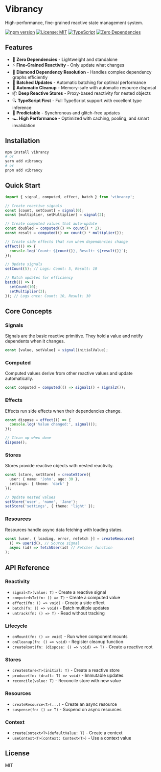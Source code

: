 # Vibrancy

High-performance, fine-grained reactive state management system.

[![npm version](https://img.shields.io/npm/v/vibrancy.svg)](https://www.npmjs.com/package/vibrancy)
[![License: MIT](https://img.shields.io/badge/License-MIT-yellow.svg)](https://opensource.org/licenses/MIT)
[![TypeScript](https://img.shields.io/badge/TypeScript-5.9+-blue.svg)](https://www.typescriptlang.org/)
[![Zero Dependencies](https://img.shields.io/badge/Dependencies-0-green.svg)](package.json)

## Features

- 🚀 **Zero Dependencies** - Lightweight and standalone
- ⚡ **Fine-Grained Reactivity** - Only update what changes
- 💎 **Diamond Dependency Resolution** - Handles complex dependency graphs efficiently
- 🔄 **Batched Updates** - Automatic batching for optimal performance
- 🧹 **Automatic Cleanup** - Memory-safe with automatic resource disposal
- 📦 **Deep Reactive Stores** - Proxy-based reactivity for nested objects
- 🔍 **TypeScript First** - Full TypeScript support with excellent type inference
- 🎯 **Predictable** - Synchronous and glitch-free updates
- 🏎️ **High Performance** - Optimized with caching, pooling, and smart invalidation

## Installation

```bash
npm install vibrancy
# or
yarn add vibrancy
# or
pnpm add vibrancy
```

## Quick Start

```typescript
import { signal, computed, effect, batch } from 'vibrancy';

// Create reactive signals
const [count, setCount] = signal(0);
const [multiplier, setMultiplier] = signal(2);

// Create computed values that auto-update
const doubled = computed(() => count() * 2);
const result = computed(() => count() * multiplier());

// Create side effects that run when dependencies change
effect(() => {
  console.log(`Count: ${count()}, Result: ${result()}`);
});

// Update signals
setCount(5); // Logs: Count: 5, Result: 10

// Batch updates for efficiency
batch(() => {
  setCount(10);
  setMultiplier(3);
}); // Logs once: Count: 10, Result: 30
```

## Core Concepts

### Signals

Signals are the basic reactive primitive. They hold a value and notify dependents when it changes.

```typescript
const [value, setValue] = signal(initialValue);
```

### Computed

Computed values derive from other reactive values and update automatically.

```typescript
const computed = computed(() => signal1() + signal2());
```

### Effects

Effects run side effects when their dependencies change.

```typescript
const dispose = effect(() => {
  console.log('Value changed:', signal());
});

// Clean up when done
dispose();
```

### Stores

Stores provide reactive objects with nested reactivity.

```typescript
const [store, setStore] = createStore({
  user: { name: 'John', age: 30 },
  settings: { theme: 'dark' }
});

// Update nested values
setStore('user', 'name', 'Jane');
setStore('settings', { theme: 'light' });
```

### Resources

Resources handle async data fetching with loading states.

```typescript
const [user, { loading, error, refetch }] = createResource(
  () => userId(), // Source signal
  async (id) => fetchUser(id) // Fetcher function
);
```

## API Reference

### Reactivity
- `signal<T>(value: T)` - Create a reactive signal
- `computed<T>(fn: () => T)` - Create a computed value
- `effect(fn: () => void)` - Create a side effect
- `batch(fn: () => void)` - Batch multiple updates
- `untrack(fn: () => T)` - Read without tracking

### Lifecycle
- `onMount(fn: () => void)` - Run when component mounts
- `onCleanup(fn: () => void)` - Register cleanup function
- `createRoot(fn: (dispose: () => void) => T)` - Create a reactive root

### Stores
- `createStore<T>(initial: T)` - Create a reactive store
- `produce(fn: (draft: T) => void)` - Immutable updates
- `reconcile(value: T)` - Reconcile store with new value

### Resources
- `createResource<T>(...)` - Create an async resource
- `suspense(fn: () => T)` - Suspend on async resources

### Context
- `createContext<T>(defaultValue: T)` - Create a context
- `useContext<T>(context: Context<T>)` - Use a context value

## License

MIT